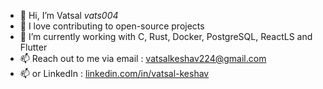 - 👋 Hi, I’m Vatsal _vats004_
- 👀 I love contributing to open-source projects
- 🌱 I’m currently working with C, Rust, Docker, PostgreSQL, ReactLS and Flutter
- 📫 Reach out to me via email : vatsalkeshav224@gmail.com
- 📫 or LinkedIn : [linkedin.com/in/vatsal-keshav](linkedin.com/in/vatsal-keshav)
